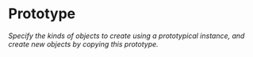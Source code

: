 # Prototype

*Specify the kinds of objects to create using a prototypical instance, and create new objects by copying this prototype.*